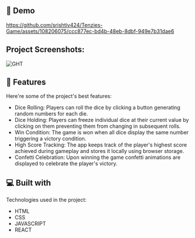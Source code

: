 <h2>🚀 Demo</h2>



https://github.com/srishtiv424/Tenzies-Game/assets/108206075/ccc877ec-bd4b-48eb-8dbf-949e7b31dae6



<h2>Project Screenshots:</h2>

![GHT](https://github.com/srishtiv424/Tenzies-Game/assets/108206075/f667b492-c0b3-417f-9cab-2dde728805a3)

  
<h2>🧐 Features</h2>

Here're some of the project's best features:

*   Dice Rolling: Players can roll the dice by clicking a button generating random numbers for each die.
*   Dice Holding: Players can freeze individual dice at their current value by clicking on them preventing them from changing in subsequent rolls.
*   Win Condition: The game is won when all dice display the same number triggering a victory condition.
*   High Score Tracking: The app keeps track of the player's highest score achieved during gameplay and stores it locally using browser storage.
*   Confetti Celebration: Upon winning the game confetti animations are displayed to celebrate the player's victory.

  
  
<h2>💻 Built with</h2>

Technologies used in the project:

*   HTML
*   CSS
*   JAVASCRIPT
*   REACT
